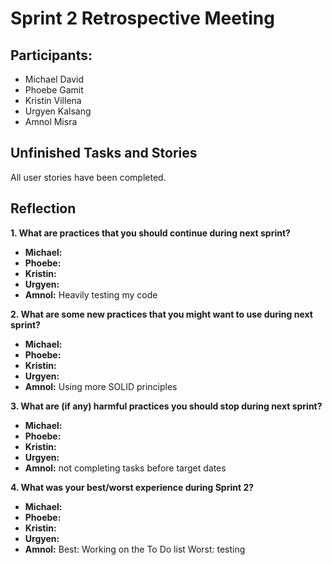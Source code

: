# Sprint 2 Retrospective Meeting

## Participants: 
- Michael David
- Phoebe Gamit
- Kristin Villena
- Urgyen Kalsang
- Amnol Misra

## Unfinished Tasks and Stories 
  All user stories have been completed.

## Reflection
**1. What are practices that you should continue during next sprint?**
  - **Michael:**
  - **Phoebe:** 
  - **Kristin:**  
  - **Urgyen:** 
  - **Amnol:** Heavily testing my code

**2. What are some new practices that you might want to use during next sprint?**
  - **Michael:**
  - **Phoebe:** 
  - **Kristin:**  
  - **Urgyen:** 
  - **Amnol:** Using more SOLID principles

**3. What are (if any) harmful practices you should stop during next sprint?**
  - **Michael:**
  - **Phoebe:** 
  - **Kristin:**  
  - **Urgyen:** 
  - **Amnol:** not completing tasks before target dates

**4. What was your best/worst experience during Sprint 2?**
  - **Michael:**
  - **Phoebe:** 
  - **Kristin:**  
  - **Urgyen:** 
  - **Amnol:** Best: Working on the To Do list Worst: testing
